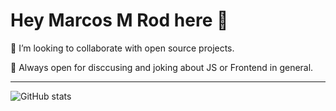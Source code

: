 # Hey Marcos M Rod here 👋

👯 I’m looking to collaborate with open source projects.

💬 Always open for disccusing and joking about JS or Frontend in general.

---

![GitHub stats](https://github-readme-stats.vercel.app/api?username=MarcosMRod&show_icons=true&hide_border=true)
